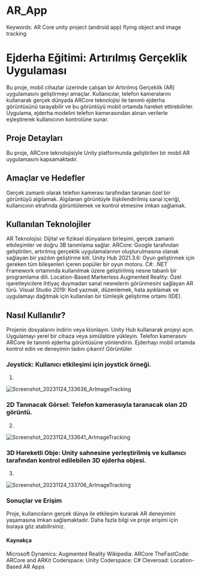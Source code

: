 # AR_App
Keywords:
AR Core unity project (android app) flying object and image tracking

# Ejderha Eğitimi: Artırılmış Gerçeklik Uygulaması
Bu proje, mobil cihazlar üzerinde çalışan bir Artırılmış Gerçeklik (AR) uygulamasını geliştirmeyi amaçlar. Kullanıcılar, telefon kameralarını kullanarak gerçek dünyada ARCore teknolojisi ile tanımlı ejderha görüntüsünü tarayabilir ve bu görüntüyü mobil ortamda hareket ettirebilirler. Uygulama, ejderha modelini telefon kamerasından alınan verilerle eşleştirerek kullanıcının kontrolüne sunar.

## Proje Detayları
Bu proje, ARCore teknolojisiyle Unity platformunda geliştirilen bir mobil AR uygulamasını kapsamaktadır.

## Amaçlar ve Hedefler
Gerçek zamanlı olarak telefon kamerası tarafından taranan özel bir görüntüyü algılamak.
Algılanan görüntüyle ilişkilendirilmiş sanal içeriği, kullanıcının etrafında görüntülemek ve kontrol etmesine imkan sağlamak.

## Kullanılan Teknolojiler
AR Teknolojisi: Dijital ve fiziksel dünyaların birleşimi, gerçek zamanlı etkileşimler ve doğru 3B tanımlama sağlar.
ARCore: Google tarafından geliştirilen, artırılmış gerçeklik uygulamalarının oluşturulmasına olanak sağlayan bir yazılım geliştirme kiti.
Unity Hub 2021.3.6: Oyun geliştirmek için gereken tüm bileşenleri içeren popüler bir oyun motoru.
C#: .NET Framework ortamında kullanılmak üzere geliştirilmiş nesne tabanlı bir programlama dili.
Location-Based Markerless Augmented Reality: Özel işaretleyicilere ihtiyaç duymadan sanal nesnelerin görünmesini sağlayan AR türü.
Visual Studio 2019: Kod yazmak, düzenlemek, hata ayıklamak ve uygulamayı dağıtmak için kullanılan bir tümleşik geliştirme ortamı (IDE).

## Nasıl Kullanılır?
Projenin dosyalarını indirin veya klonlayın.
Unity Hub kullanarak projeyi açın.
Uygulamayı yerel bir cihaza veya simülatöre yükleyin.
Telefon kamerasını ARCore ile tanımlı ejderha görüntüsüne yönlendirin.
Ejderhayı mobil ortamda kontrol edin ve deneyimin tadını çıkarın!
Görüntüler


### Joystick: Kullanıcı etkileşimi için joystick örneği.
1)
![Screenshot_20231124_133636_ArImageTracking](https://github.com/tahsinsylmz/AR_App/assets/94257932/e0f5b492-1722-4e26-9781-4dcaf86f0feb)



### 2D Tanınacak Görsel: Telefon kamerasıyla taranacak olan 2D görüntü.
2)
![Screenshot_20231124_133641_ArImageTracking](https://github.com/tahsinsylmz/AR_App/assets/94257932/a6bed633-d635-4dd7-aa68-1a04f2473092)



### 3D Hareketli Obje: Unity sahnesine yerleştirilmiş ve kullanıcı tarafından kontrol edilebilen 3D ejderha objesi.
3)
![Screenshot_20231124_133706_ArImageTracking](https://github.com/tahsinsylmz/AR_App/assets/94257932/1210355a-c292-44a0-95f1-4bc8be61c516)



### Sonuçlar ve Erişim
Proje, kullanıcıların gerçek dünya ile etkileşim kurarak AR deneyimini yaşamasına imkan sağlamaktadır. Daha fazla bilgi ve proje erişimi için buraya göz atabilirsiniz.




#### Kaynakça
Microsoft Dynamics: Augmented Reality
Wikipedia: ARCore
TheFastCode: ARCore and ARKit
Coderspace: Unity
Coderspace: C#
Cleveroad: Location-Based AR Apps


